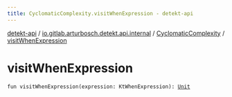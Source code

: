 ```yaml
---
title: CyclomaticComplexity.visitWhenExpression - detekt-api
---
```


[detekt-api](../../index.html) / [io.gitlab.arturbosch.detekt.api.internal](../index.html) / [CyclomaticComplexity](index.html) / [visitWhenExpression](./visit-when-expression.html)

# visitWhenExpression

`fun visitWhenExpression(expression: KtWhenExpression): `[`Unit`](https://kotlinlang.org/api/latest/jvm/stdlib/kotlin/-unit/index.html)